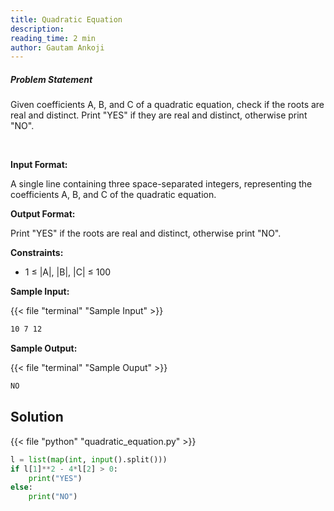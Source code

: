 ```yaml
---
title: Quadratic Equation
description:
reading_time: 2 min
author: Gautam Ankoji
---
```


##### Problem Statement

Given coefficients A, B, and C of a quadratic equation, check if the roots are real and distinct. Print "YES" if they are real and distinct, otherwise print "NO".

</br>

**Input Format:**

A single line containing three space-separated integers, representing the coefficients A, B, and C of the quadratic equation.

**Output Format:**

Print "YES" if the roots are real and distinct, otherwise print "NO".

**Constraints:**

* 1 ≤ |A|, |B|, |C| ≤ 100

**Sample Input:**

{{< file "terminal" "Sample Input" >}}

```md
10 7 12
```

**Sample Output:**

{{< file "terminal" "Sample Ouput" >}}

```md
NO
```

## Solution

<!-- **Approach:** -->

{{< file "python" "quadratic_equation.py" >}}

```py
l = list(map(int, input().split()))
if l[1]**2 - 4*l[2] > 0:
    print("YES")
else:
    print("NO")
```
